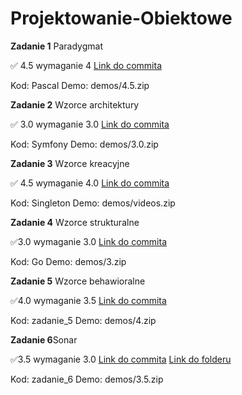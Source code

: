# Projektowanie-Obiektowe

**Zadanie 1** Paradygmat

:white_check_mark: 4.5 wymaganie 4 [Link do commita](https://github.com/TypicalMonkey/Projektowanie-Obiektowe/commit/cda012f684f412ddd114b7b2d37e0d00a1f96e17)

Kod: Pascal
Demo: demos/4.5.zip

**Zadanie 2** Wzorce architektury

:white_check_mark: 3.0 wymaganie 3.0 [Link do commita](https://github.com/TypicalMonkey/Projektowanie-Obiektowe/commit/cda012f684f412ddd114b7b2d37e0d00a1f96e17)

Kod: Symfony
Demo: demos/3.0.zip

**Zadanie 3** Wzorce kreacyjne

:white_check_mark: 4.5 wymaganie 4.0 [Link do commita](https://github.com/TypicalMonkey/Projektowanie-Obiektowe/commit/ce787fe532c8c9c97f12cee508ef64a75b7c66f9)

Kod: Singleton
Demo: demos/videos.zip

**Zadanie 4** Wzorce strukturalne

:white_check_mark:3.0 wymaganie 3.0 [Link do commita](https://github.com/TypicalMonkey/Projektowanie-Obiektowe/commit/b3ec2bfda02f6475575034eb02d587a6ffa33a3c)

Kod: Go
Demo: demos/3.zip


**Zadanie 5** Wzorce behawioralne

:white_check_mark:4.0 wymaganie 3.5 [Link do commita](https://github.com/TypicalMonkey/Projektowanie-Obiektowe/commit/846d08f025f519d70cfaaef1d564ba35b13e2e60)

Kod: zadanie_5
Demo: demos/4.zip

**Zadanie 6**Sonar

:white_check_mark:3.5 wymaganie 3.0 [Link do commita](https://github.com/TypicalMonkey/Projektowanie-Obiektowe/commit/6367f1b215495246d9191c8362bb6225ebd9189e)
  [Link do folderu](https://github.com/TypicalMonkey/Projektowanie-Obiektowe/tree/main/zadanie_6_po)

Kod: zadanie_6
Demo: demos/3.5.zip


